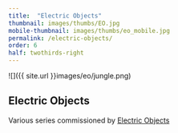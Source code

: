 ```yaml
---
title:  "Electric Objects"
thumbnail: images/thumbs/EO.jpg
mobile-thumbnail: images/thumbs/eo_mobile.jpg
permalink: /electric-objects/
order: 6
half: twothirds-right
---
```


![]({{ site.url }}images/eo/jungle.png)

## Electric Objects
Various series commissioned by [Electric Objects](http://electricobjects.com/)
